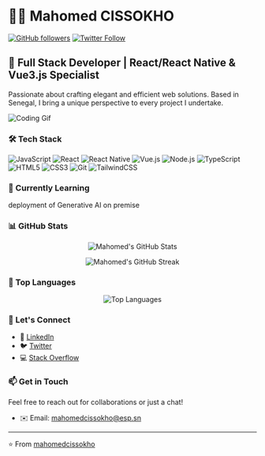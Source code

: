 # 👨‍💻 Mahomed CISSOKHO

[![GitHub followers](https://img.shields.io/github/followers/mahomedcissokho?style=social)](https://github.com/mahomedcissokho)
[![Twitter Follow](https://img.shields.io/twitter/follow/from_nasa_city?style=social)](https://twitter.com/from_nasa_city)

## 🚀 Full Stack Developer | React/React Native & Vue3.js Specialist

Passionate about crafting elegant and efficient web solutions. Based in Senegal, I bring a unique perspective to every project I undertake.

![Coding Gif](https://media.giphy.com/media/13HgwGsXF0aiGY/giphy.gif)

### 🛠 Tech Stack

![JavaScript](https://img.shields.io/badge/-JavaScript-F7DF1E?style=flat-square&logo=javascript&logoColor=black)
![React](https://img.shields.io/badge/-React-61DAFB?style=flat-square&logo=react&logoColor=black)
![React Native](https://img.shields.io/badge/-React_Native-61DAFB?style=flat-square&logo=react&logoColor=black)
![Vue.js](https://img.shields.io/badge/-Vue.js_3-4FC08D?style=flat-square&logo=vue.js&logoColor=white)
![Node.js](https://img.shields.io/badge/-Node.js-339933?style=flat-square&logo=node.js&logoColor=white)
![TypeScript](https://img.shields.io/badge/-TypeScript-3178C6?style=flat-square&logo=typescript&logoColor=white)
![HTML5](https://img.shields.io/badge/-HTML5-E34F26?style=flat-square&logo=html5&logoColor=white)
![CSS3](https://img.shields.io/badge/-CSS3-1572B6?style=flat-square&logo=css3&logoColor=white)
![Git](https://img.shields.io/badge/-Git-F05032?style=flat-square&logo=git&logoColor=white)
![TailwindCSS](https://img.shields.io/badge/-TailwindCSS-38B2AC?style=flat-square&logo=tailwind-css&logoColor=white)

### 🌱 Currently Learning

deployment of Generative AI on premise
### 📊 GitHub Stats

<p align="center">
  <img src="https://github-readme-stats.vercel.app/api?username=mahomedcissokho&show_icons=true&theme=radical" alt="Mahomed's GitHub Stats" />
</p>

<p align="center">
  <img src="https://github-readme-streak-stats.herokuapp.com/?user=mahomedcissokho&theme=radical" alt="Mahomed's GitHub Streak" />
</p>

### 💼 Top Languages

<p align="center">
  <img src="https://github-readme-stats.vercel.app/api/top-langs/?username=mahomedcissokho&layout=compact&theme=radical" alt="Top Languages" />
</p>

### 🤝 Let's Connect

- 💼 [LinkedIn](https://www.linkedin.com/in/mahomed-cissokho)
- 🐦 [Twitter](https://twitter.com/from_nasa_city)
- 💻 [Stack Overflow](https://stackoverflow.com/users/dev_sn)

### 📫 Get in Touch

Feel free to reach out for collaborations or just a chat!

- ✉️ Email: mahomedcissokho@esp.sn

---

⭐️ From [mahomedcissokho](https://github.com/mahomedcissokho)
